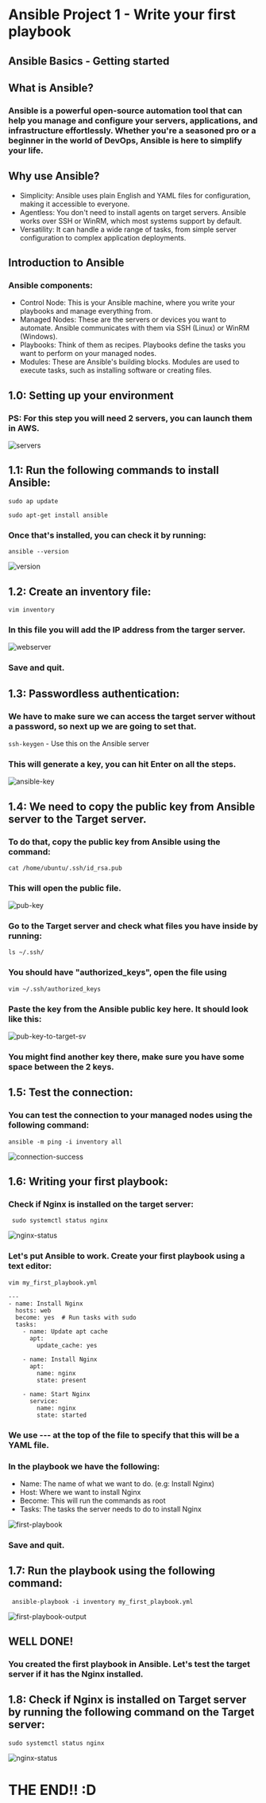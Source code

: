 # Ansible Project 1 - Write your first playbook

## Ansible Basics - Getting started

## What is Ansible?

### Ansible is a powerful open-source automation tool that can help you manage and configure your servers, applications, and infrastructure effortlessly. Whether you're a seasoned pro or a beginner in the world of DevOps, Ansible is here to simplify your life.


## Why use Ansible?

- Simplicity: Ansible uses plain English and YAML files for configuration, making it accessible to everyone.
- Agentless: You don't need to install agents on target servers. Ansible works over SSH or WinRM, which most systems support by default.
- Versatility: It can handle a wide range of tasks, from simple server configuration to complex application deployments.

## Introduction to Ansible

### Ansible components:

- Control Node: This is your Ansible machine, where you write your playbooks and manage everything from.
- Managed Nodes: These are the servers or devices you want to automate. Ansible communicates with them via SSH (Linux) or WinRM (Windows).
- Playbooks: Think of them as recipes. Playbooks define the tasks you want to perform on your managed nodes.
- Modules: These are Ansible's building blocks. Modules are used to execute tasks, such as installing software or creating files.

## 1.0: Setting up your environment

### PS: For this step you will need 2 servers, you can launch them in AWS.

![servers](/Project-3-Ansible-Playbook/images/step1/ec2.png)

## 1.1: Run the following commands to install Ansible:

`sudo ap update`

`sudo apt-get install ansible`

### Once that's installed, you can check it by running:

`ansible --version`

![version](/Project-3-Ansible-Playbook/images/step1/ansible-version.png)

## 1.2: Create an inventory file:

`vim inventory`

### In this file you will add the IP address from the targer server.

![webserver](/Project-3-Ansible-Playbook/images/step1/webserver.png)

### Save and quit.

## 1.3: Passwordless authentication:

### We have to make sure we can access the target server without a password, so next up we are going to set that.

`ssh-keygen` - Use this on the Ansible server

### This will generate a key, you can hit Enter on all the steps.

![ansible-key](/Project-3-Ansible-Playbook/images/step1/key-gen.png)

## 1.4: We need to copy the public key from Ansible server to the Target server. 

### To do that, copy the public key from Ansible using the command:

`cat /home/ubuntu/.ssh/id_rsa.pub`

### This will open the public file. 

![pub-key](/Project-3-Ansible-Playbook/images/step1/pub-file.png)

### Go to the Target server and check what files you have inside by running:

`ls ~/.ssh/`

### You should have "authorized_keys", open the file using 

`vim ~/.ssh/authorized_keys`

### Paste the key from the Ansible public key here. It should look like this:

![pub-key-to-target-sv](/Project-3-Ansible-Playbook/images/step1/target-sv-paste-key.png)

### You might find another key there, make sure you have some space between the 2 keys.

## 1.5: Test the connection:

### You can test the connection to your managed nodes using the following command: 

`ansible -m ping -i inventory all`

![connection-success](/Project-3-Ansible-Playbook/images/step1/connection-success.png)

## 1.6: Writing your first playbook:

### Check if Nginx is installed on the target server:

` sudo systemctl status nginx`

![nginx-status](/Project-3-Ansible-Playbook/images/step1/nginx-status1.png)

### Let's put Ansible to work. Create your first playbook using a text editor:

`vim my_first_playbook.yml`

```
---
- name: Install Nginx
  hosts: web
  become: yes  # Run tasks with sudo
  tasks:
    - name: Update apt cache
      apt:
        update_cache: yes

    - name: Install Nginx
      apt:
        name: nginx
        state: present

    - name: Start Nginx
      service:
        name: nginx
        state: started
```

### We use --- at the top of the file to specify that this will be a YAML file.

### In the playbook we have the following:

- Name: The name of what we want to do. (e.g: Install Nginx)
- Host: Where we want to install Nginx
- Become: This will run the commands as root
- Tasks: The tasks the server needs to do to install Nginx

![first-playbook](/Project-3-Ansible-Playbook/images/step1/first-playbook.png)

### Save and quit.

## 1.7: Run the playbook using the following command:

` ansible-playbook -i inventory my_first_playbook.yml`

![first-playbook-output](/Project-3-Ansible-Playbook/images/step1/first-playbook-output.png)

## WELL DONE!

### You created the first playbook in Ansible. Let's test the target server if it has the Nginx installed.

## 1.8: Check if Nginx is installed on Target server by running the following command on the Target server:

` sudo systemctl status nginx `

![nginx-status](/Project-3-Ansible-Playbook/images/step1/nginx-status2.png)

# THE END!! :D